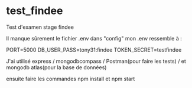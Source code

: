 # test_findee
Test d'examen stage findee

Il manque sûrement le fichier .env dans "config"
mon .env ressemble à :

PORT=5000
DB_USER_PASS=tony31:findee
TOKEN_SECRET=testfindee


J'ai utilisé express / mongodbcompass / Postman(pour faire les tests) / et mongodb atlas(pour la base de données)

ensuite faire les commandes npm install et npm start

